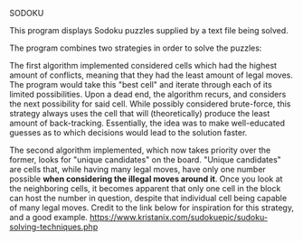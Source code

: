 SODOKU

This program displays Sodoku puzzles supplied by a text file being solved.

The program combines two strategies in order to solve the puzzles:

The first algorithm implemented considered cells which had the highest amount of conflicts,
meaning that they had the least amount of legal moves. The program would take this "best cell"
and iterate through each of its limited possibilities. Upon a dead end, the algorithm recurs,
and considers the next possibility for said cell. While possibly considered brute-force,
this strategy always uses the cell that will (theoretically) produce the least amount of
back-tracking. Essentially, the idea was to make well-educated guesses as to which decisions
would lead to the solution faster.

The second algorithm implemented, which now takes priority over the former, looks for "unique
candidates" on the board. "Unique candidates" are cells that, while having many legal moves,
have only one number possible **when considering the illegal moves around it**. Once you look
at the neighboring cells, it becomes apparent that only one cell in the block can host the
number in question, despite that individual cell being capable of many legal moves.
Credit to the link below for inspiration for this strategy, and a good example.
https://www.kristanix.com/sudokuepic/sudoku-solving-techniques.php
